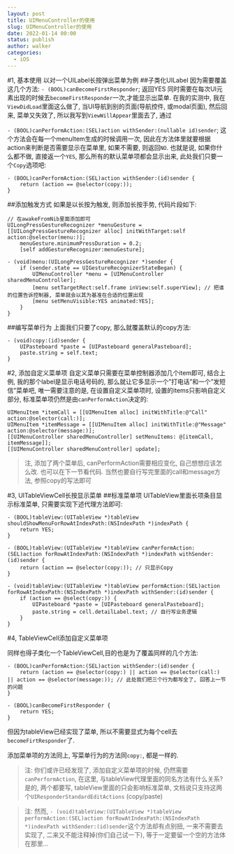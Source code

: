 ```yaml
---
layout: post
title: UIMenuController的使用
slug: UIMenuController的使用
date: 2022-01-14 00:00
status: publish
author: walker
categories: 
  - iOS
---
```


#1, 基本使用
以对一个UILabel长按弹出菜单为例
##子类化UILabel
因为需要覆盖这几个方法:
`- (BOOL)canBecomeFirstResponder`; 返回YES 
同时需要在每次UI元素出现的时候去`becomeFirstResponder`一次,才能显示出菜单. 在我的实测中, 我在`ViewDidLoad`里面这么做了, 当UI导航到别的页面(导航控件, 或modal页面), 然后回来, 菜单又失效了, 所以我写到`ViewWillAppear`里面去了, 通过

`- (BOOL)canPerformAction:(SEL)action withSender:(nullable id)sender`;
这个方法会在每一个menuItem生成的时候调用一次, 因此在方法体里就要根据action来判断是否需要显示在菜单里, 如果不需要, 则返回`NO`. 也就是说, 如果你什么都不做, 直接返一个`YES`, 那么所有的默认菜单项都会显示出来, 此处我们只要一个`Copy`选项吧:
```
- (BOOL)canPerformAction:(SEL)action withSender:(id)sender {
    return (action == @selector(copy:));
}
```
##添加触发方式
如果是以长按为触发, 则添加长按手势, 代码片段如下:
```
// 在awakeFromNib里面添加即可
UILongPressGestureRecognizer *menuGesture = [[UILongPressGestureRecognizer alloc] initWithTarget:self action:@selector(menu:)];
    menuGesture.minimumPressDuration = 0.2;
    [self addGestureRecognizer:menuGesture];

- (void)menu:(UILongPressGestureRecognizer *)sender {
    if (sender.state == UIGestureRecognizerStateBegan) {
        UIMenuController *menu = [UIMenuController sharedMenuController];
        [menu setTargetRect:self.frame inView:self.superView]; // 把谁的位置告诉控制器, 菜单就会以其为基准在合适的位置出现
        [menu setMenuVisible:YES animated:YES];
    }
}
```
##编写菜单行为
上面我们只要了copy, 那么就覆盖默认的copy方法:
```
- (void)copy:(id)sender {
    UIPasteboard *paste = [UIPasteboard generalPasteboard];
    paste.string = self.text;
}
```
#2, 添加自定义菜单项
自定义菜单只需要在菜单控制器添加几个item即可, 结合上例, 我的那个label是显示电话号码的, 那么就让它多显示一个”打电话”和一个”发短信”菜单吧, 唯一需要注意的是, 在设置自定义菜单项时, 设置的items只影响自定义部分, 标准菜单项仍然是由`canPerformAction`决定的:
```
UIMenuItem *itemCall = [[UIMenuItem alloc] initWithTitle:@"Call" action:@selector(call:)];
UIMenuItem *itemMessage = [[UIMenuItem alloc] initWithTitle:@"Message" action:@selector(message:)];
[[UIMenuController sharedMenuController] setMenuItems: @[itemCall, itemMessage]];
[[UIMenuController sharedMenuController] update];
```
>注, 添加了两个菜单后, canPerformAction需要相应变化, 自己想想应该怎么改. 也可以在下一节看代码. 当然也要自行写完里面的call和message方法, 参照copy的写法即可

#3, UITableViewCell长按显示菜单
##标准菜单项
UITableView里面长项条目显示标准菜单, 只需要实现下述代理方法即可: 
```
- (BOOL)tableView:(UITableView *)tableView shouldShowMenuForRowAtIndexPath:(NSIndexPath *)indexPath {
    return YES;
}

- (BOOL)tableView:(UITableView *)tableView canPerformAction:(SEL)action forRowAtIndexPath:(NSIndexPath *)indexPath withSender:(id)sender {
    return (action == @selector(copy:)); // 只显示Copy
}

- (void)tableView:(UITableView *)tableView performAction:(SEL)action forRowAtIndexPath:(NSIndexPath *)indexPath withSender:(id)sender {
    if (action == @select(copy:)) {
        UIPasteboard *paste = [UIPasteboard generalPasteboard];
        paste.string = cell.detailLabel.text; // 自行写业务逻辑
    }
}
```
#4, TableViewCell添加自定义菜单项

同样也得子类化一个TableViewCell,目的也是为了覆盖同样的几个方法:
```
- (BOOL)canPerformAction:(SEL)action withSender:(id)sender {
    return (action == @selector(copy:) || action == @selector(call:) || action == @selector(message:)); // 此处我们把三个行为都写全了, 回答上一节的问题
}

- (BOOL)canBecomeFirstResponder {
    return YES;
}
```
但因为tableView已经实现了菜单, 所以不需要显式为每个cell去`becomeFirtResponder`了.

添加菜单项的方法同上, 写菜单行为的方法同`copy:`, 都是一样的.

>注: 你们或许已经发现了, 添加自定义菜单项的时候, 仍然需要`canPerformAction`, 在这里, 与tableView代理里面的同名方法有什么关系? 是的, 两个都要写, tableView里面的只会影响标准菜单, 文档说只支持这两个`UIResponderStandardEditActions` (copy/paste)

>注: 然而, `- (void)tableView:(UITableView *)tableView performAction:(SEL)action forRowAtIndexPath:(NSIndexPath *)indexPath withSender:(id)sender`这个方法却有点别扭, 一来不需要去实现了, 二来又不能注释掉(你们自己试一下), 等于一定要留一个空的方法体在那里…
